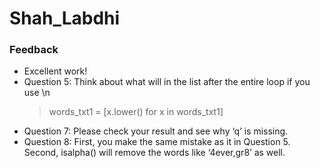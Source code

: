 # Shah_Labdhi
### Feedback 
- Excellent work!
- Question 5: Think about what will in the list after the entire loop if you use \n
  > words_txt1 = [x.lower() for x in words_txt1]
- Question 7: Please check your result and see why ‘q’ is missing.
- Question 8: First, you make the same mistake as it in Question 5. Second, isalpha() will remove the words like ‘4ever,gr8’ as well.
